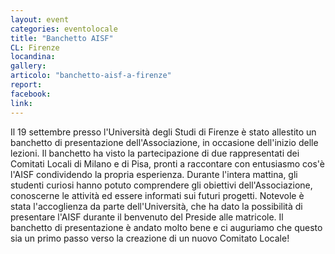 ```yaml
---
layout: event
categories: eventolocale
title: "Banchetto AISF"
CL: Firenze
locandina:
gallery:
articolo: "banchetto-aisf-a-firenze"
report:
facebook: 
link:
---
```


Il 19 settembre presso l'Università degli Studi di Firenze è stato allestito un banchetto di presentazione dell'Associazione, in occasione dell'inizio delle lezioni. Il banchetto ha visto la partecipazione di due rappresentati dei Comitati Locali di Milano e di Pisa, pronti a raccontare con entusiasmo cos'è l'AISF condividendo la propria esperienza. 
Durante l'intera mattina, gli studenti curiosi hanno potuto comprendere gli obiettivi dell'Associazione, conoscerne le attività ed essere informati  sui futuri progetti.
Notevole è stata l'accoglienza da parte dell'Università, che ha dato la possibilità di presentare l'AISF durante il benvenuto del Preside alle matricole.
Il banchetto di presentazione è andato molto bene e ci auguriamo che questo sia un primo passo verso la creazione di un nuovo Comitato Locale!
